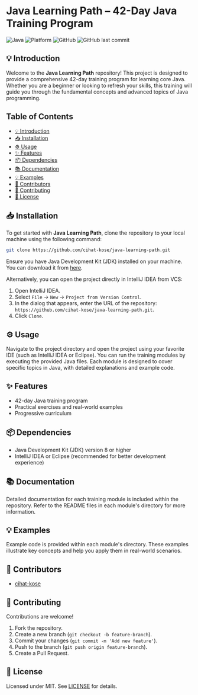 # Java Learning Path – 42-Day Java Training Program

![Java](https://img.shields.io/badge/Java-ED8B00?style=for-the-badge&logo=java&logoColor=white)
![Platform](https://img.shields.io/badge/platform-JVM-blue?style=for-the-badge)
![GitHub](https://img.shields.io/github/license/ChatGTHB/JavaPatikaProjects?style=for-the-badge)
![GitHub last commit](https://img.shields.io/github/last-commit/ChatGTHB/JavaPatikaProjects?style=for-the-badge)

## 💡 Introduction
Welcome to the **Java Learning Path** repository! This project is designed to provide a comprehensive 42-day training program for learning core Java. Whether you are a beginner or looking to refresh your skills, this training will guide you through the fundamental concepts and advanced topics of Java programming.

## Table of Contents
- [💡 Introduction](#-introduction)
- [📥 Installation](#-installation)
- [⚙️ Usage](#%ef%b8%8f-usage)
- [✨ Features](#-features)
- [📦 Dependencies](#-dependencies)
- [📚 Documentation](#-documentation)
- [💡 Examples](#-examples)
- [👥 Contributors](#-contributors)
- [🤝 Contributing](#-contributing)
- [📜 License](#-license)

## 📥 Installation
To get started with **Java Learning Path**, clone the repository to your local machine using the following command:
```bash
git clone https://github.com/cihat-kose/java-learning-path.git
```
Ensure you have Java Development Kit (JDK) installed on your machine. You can download it from [here](https://www.oracle.com/java/technologies/javase-downloads.html).

Alternatively, you can open the project directly in IntelliJ IDEA from VCS:
1. Open IntelliJ IDEA.
2. Select `File` -> `New` -> `Project from Version Control`.
3. In the dialog that appears, enter the URL of the repository: `https://github.com/cihat-kose/java-learning-path.git`.
4. Click `Clone`.

## ⚙️ Usage
Navigate to the project directory and open the project using your favorite IDE (such as IntelliJ IDEA or Eclipse). You can run the training modules by executing the provided Java files. Each module is designed to cover specific topics in Java, with detailed explanations and example code.

## ✨ Features
- 42-day Java training program  
- Practical exercises and real-world examples  
- Progressive curriculum  

## 📦 Dependencies
- Java Development Kit (JDK) version 8 or higher
- IntelliJ IDEA or Eclipse (recommended for better development experience)

## 📚 Documentation
Detailed documentation for each training module is included within the repository. Refer to the README files in each module's directory for more information.

## 💡 Examples
Example code is provided within each module's directory. These examples illustrate key concepts and help you apply them in real-world scenarios.

## 👥 Contributors
- [cihat-kose](https://github.com/cihat-kose)

## 🤝 Contributing
Contributions are welcome! 
1. Fork the repository.
2. Create a new branch (`git checkout -b feature-branch`).
3. Commit your changes (`git commit -m 'Add new feature'`).
4. Push to the branch (`git push origin feature-branch`).
5. Create a Pull Request.

## 📜 License
Licensed under MIT. See [LICENSE](LICENSE) for details.

